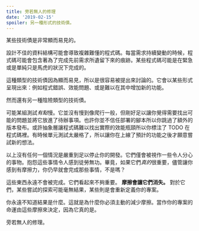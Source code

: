 ```yaml
---
title: 旁若無人的修理
date: '2019-02-15'
spoiler: 另一種形式的技術債。
---
```


某些技術債是非常顯而易見的。

設計不佳的資料結構可能會導致複雜難懂的程式碼。每當需求持續變動的時候，程式碼可能會包含著為了完成先前需求所遺留下來的痕跡。某些程式碼可能是在緊急或是單純只是馬虎的狀況下完成的。

這種類型的技術債因為顯而易見，所以是很容易被提出來討論的。它會以某些形式呈現出來：例如程式錯誤、效能問題、或是難以在其中增加新的功能。

然而還有另一種陰險類型的技術債。

可能某組測試*有點*慢。它並沒有慢到像爬行一般，但剛好足以讓你覺得需要找出可能的問題並將它放進了待辦事項。也許你並不信任部署的腳本所以你跳過了額外的版本發布。或許抽象層讓程式碼難以找出實際的效能瓶頸所以你標注了 TODO 在程式碼裡。有時候單元測試太嚴格了，所以讓你在上線了預計的功能之後才願意嘗試新的想法。

以上沒有任何一個情況是嚴重到足以停止你的開發。它們僅會被視作一些令人分心的事物。抱怨這些事情令人感到徒勞無功。畢竟，如果它們*真的*很重要，儘管讓你感到有摩擦力，你仍早就會完成那些事情，不是嗎？

這些東西永遠不會被完成。它們看起來不夠重要。 **摩擦會讓它們消失。** 對於它們，某些嘗試的探索可能毫無結果，某些則是會重新定義你的專案。

你永遠不知道結果是什麼。這就是為什麼你必須主動的減少摩擦。當作你的專案的命運由這些摩擦來決定，因為它真的是。

旁若無人的修理。